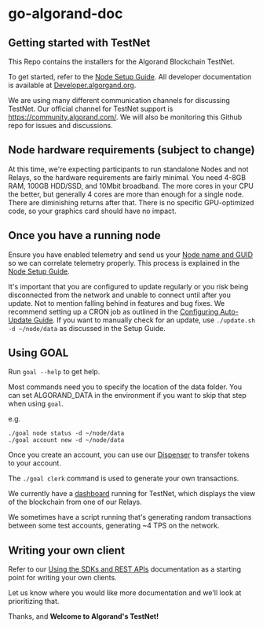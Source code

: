# go-algorand-doc

## Getting started with TestNet

This Repo contains the installers for the Algorand Blockchain TestNet.

To get started, refer to the [Node Setup Guide](https://developer.algorand.org/docs/introduction-installing-node). All developer documentation is available at [Developer.algorgand.org](https://developer.algorand.org).

We are using many different communication channels for discussing TestNet.  Our official channel for TestNet support is https://community.algorand.com/.  We will also be monitoring this Github repo for issues and discussions.


## Node hardware requirements (subject to change)
At this time, we're expecting participants to run standalone Nodes and not Relays, so the hardware requirements are fairly minimal.  You need 4-8GB RAM, 100GB HDD/SSD, and 10Mbit broadband.  The more cores in your CPU the better, but generally 4 cores are more than enough for a single node.  There are diminishing returns after that.  There is no specific GPU-optimized code, so your graphics card should have no impact.

## Once you have a running node
Ensure you have enabled telemetry and send us your [Node name and GUID](https://www.algorand.com/testnet-tasks-telemetry-registration/) so we can correlate telemetry properly. This process is explained in the [Node Setup Guide](https://developer.algorand.org/docs/introduction-installing-node).

It's important that you are configured to update regularly or you risk being disconnected from the network and unable to connect until after you update. Not to mention falling behind in features and bug fixes.  We recommend setting up a CRON job as outlined in the [Configuring Auto-Update Guide](https://developer.algorand.org/docs/configure-auto-update).  If you want to manually check for an update, use `./update.sh -d ~/node/data` as discussed in the Setup Guide.

## Using GOAL
Run `goal --help` to get help.

Most commands need you to specify the location of the data folder.  You can set ALGORAND_DATA in the environment if you want to skip that step when using `goal`.

e.g.

    ./goal node status -d ~/node/data
    ./goal account new -d ~/node/data

Once you create an account, you can use our [Dispenser](https://bank.testnet.algorand.network) to transfer tokens to your account.

The `./goal clerk` command is used to generate your own transactions.

We currently have a [dashboard](http://r1.algorand.network:5001) running for TestNet, which displays the view of the blockchain from one of our Relays.

We sometimes have a script running that's generating random transactions between some test accounts, generating ~4 TPS on the network.

## Writing your own client
Refer to our [Using the SDKs and REST APIs](https://developer.algorand.org/docs/using-sdks-and-rest-apis) documentation as a starting point for writing your own clients.

Let us know where you would like more documentation and we'll look at prioritizing that.

Thanks, and **Welcome to Algorand's TestNet!**
